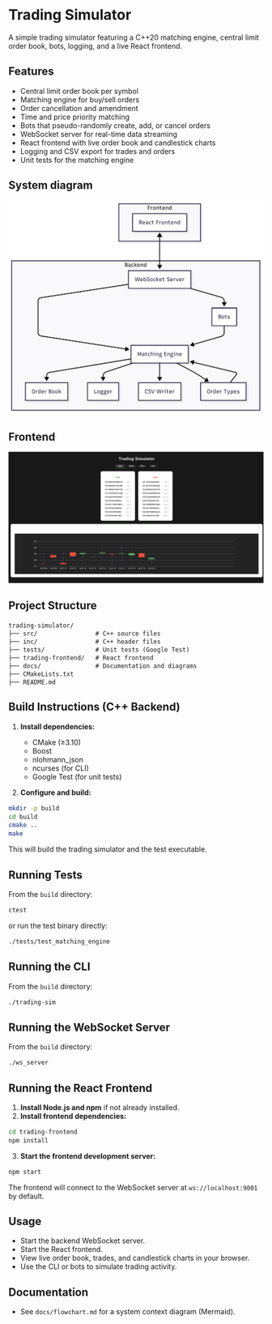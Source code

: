 # Trading Simulator

A simple trading simulator featuring a C++20 matching engine, central limit order book, bots, logging, and a live React frontend.

## Features

- Central limit order book per symbol
- Matching engine for buy/sell orders
- Order cancellation and amendment
- Time and price priority matching
- Bots that pseudo-randomly create, add, or cancel orders
- WebSocket server for real-time data streaming
- React frontend with live order book and candlestick charts
- Logging and CSV export for trades and orders
- Unit tests for the matching engine

## System diagram

![System Diagram](https://github.com/hmasini/trading-simulator/blob/main/docs/system-diagram.png)

## Frontend

![Front end](https://github.com/hmasini/trading-simulator/blob/main/docs/simulator.png)

## Project Structure

```
trading-simulator/
├── src/                # C++ source files
├── inc/                # C++ header files
├── tests/              # Unit tests (Google Test)
├── trading-frontend/   # React frontend
├── docs/               # Documentation and diagrams
├── CMakeLists.txt
├── README.md
```

## Build Instructions (C++ Backend)

1. **Install dependencies:**
   - CMake (≥3.10)
   - Boost
   - nlohmann_json
   - ncurses (for CLI)
   - Google Test (for unit tests)

2. **Configure and build:**

```sh
mkdir -p build
cd build
cmake ..
make
```

This will build the trading simulator and the test executable.

## Running Tests

From the `build` directory:

```sh
ctest
```
or run the test binary directly:

```sh
./tests/test_matching_engine
```

## Running the CLI

From the `build` directory:

```sh
./trading-sim
```

## Running the WebSocket Server

From the `build` directory:

```sh
./ws_server
```

## Running the React Frontend

1. **Install Node.js and npm** if not already installed.
2. **Install frontend dependencies:**

```sh
cd trading-frontend
npm install
```

3. **Start the frontend development server:**

```sh
npm start
```

The frontend will connect to the WebSocket server at `ws://localhost:9001` by default.

## Usage

- Start the backend WebSocket server.
- Start the React frontend.
- View live order book, trades, and candlestick charts in your browser.
- Use the CLI or bots to simulate trading activity.

## Documentation

- See `docs/flowchart.md` for a system context diagram (Mermaid).
